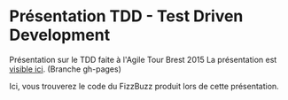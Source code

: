 # Présentation TDD - Test Driven Development

Présentation sur le TDD faite à l'Agile Tour Brest 2015
La présentation est [visible ici](http://jefflefoll.github.io/pres-tdd-agiletour-brest2015). (Branche gh-pages)

Ici, vous trouverez le code du FizzBuzz produit lors de cette présentation.
